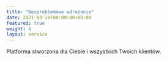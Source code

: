 ```yaml
---
title: "Bezproblemowe wdrażanie"
date: 2021-03-20T00:00:00+00:00
featured: true
weight: 4
layout: service
---
```


Platforma stworzona dla Ciebie i wszystkich Twoich klientów.
